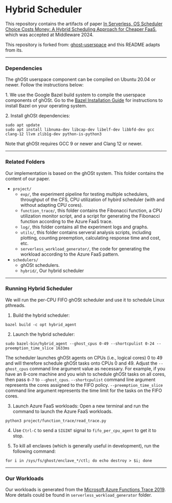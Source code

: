 # Hybrid Scheduler
This repository contains the artifacts of paper [In Serverless, OS Scheduler Choice Costs Money: A Hybrid Scheduling Approach for Cheaper FaaS](), which was accepted at Middleware 2024.

This repository is forked from: [ghost-userspace](https://github.com/google/ghost-userspace/commit/d4ddad4c307f2b34ee5e807e791072de29482bbe) and this README adapts from its.

---

### Dependencies

The ghOSt userspace component can be compiled on Ubuntu 20.04 or newer. Follow the instructions below:

1\. We use the Google Bazel build system to compile the userspace components of
ghOSt. Go to the
[Bazel Installation Guide](https://docs.bazel.build/versions/main/install.html)
for instructions to install Bazel on your operating system.

2\. Install ghOSt dependencies:

```
sudo apt update
sudo apt install libnuma-dev libcap-dev libelf-dev libbfd-dev gcc clang-12 llvm zlib1g-dev python-is-python3
```

Note that ghOSt requires GCC 9 or newer and Clang 12 or newer.

---

### Related Folders
Our implementation is based on the ghOSt system. This folder contains the content of our paper.
- `project/`
  - `exp/`, the experiment pipeline for testing multiple schedulers, throughput of the CFS, CPU utilization of hybird scheduler (with and without adapting CPU cores).
  - `function_trace/`, this folder contains the Fibonacci function, a CPU utilization monitor script, and a script for generating the Fibonacci function according to the Azure FaaS trace.
  - `log/`, this folder contains all the experiment logs and graphs.
  - `utils/`, this folder contains serveral analysis scripts, including plotting, counting preemption, calculating response time and cost, etc.
  - `serverless_workload_generator/`, the code for generating the workload according to the Azure FaaS pattern.
- `schedulers/`
  - ghOSt schedulers.
  - `hybrid/`, Our hybrid scheduler

---

### Running Hybrid Scheduler

We will run the per-CPU FIFO ghOSt scheduler and use it to schedule Linux
pthreads.

1. Build the hybrid scheduler:
```
bazel build -c opt hybrid_agent
```

2. Launch the hybrid scheduler:
```
sudo bazel-bin/hybrid_agent --ghost_cpus 0-49 --shortcpulist 0-24 --preemption_time_slice 1633ms
```
The scheduler launches ghOSt agents on CPUs (i.e., logical cores) 0 to 49 and
will therefore schedule ghOSt tasks onto CPUs 0 and 49. Adjust the `--ghost_cpus`
command line argument value as necessary. For example, if you have an 8-core
machine and you wish to schedule ghOSt tasks on all cores, then pass `0-7` to
`--ghost_cpus`. `--shortcpulist` command line argument represents the cores assigned to the FIFO policy. `--preemption_time_slice` command line argument represents the time limit for the tasks on the FIFO cores.

3. Launch Azure FaaS workloads:
Open a new terminal and run the command to launch the Azure FaaS workloads.
```
python3 project/function_trace/read_trace.py
```

4. Use `Ctrl-C` to send a `SIGINT` signal to `fifo_per_cpu_agent` to get it to stop.

5. To kill all enclaves (which is generally useful in development), run the
following command:
```
for i in /sys/fs/ghost/enclave_*/ctl; do echo destroy > $i; done
```

---
### Our Workloads
Our workloads is generated from the [Microsoft Azure Functions Trace 2019](https://github.com/Azure/AzurePublicDataset/blob/master/AzureFunctionsDataset2019.md). More details could be found in `serverless_workload_generator` folder.
